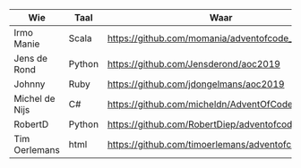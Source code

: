 | Wie | Taal | Waar |
|---|---|---|
| Irmo Manie | Scala | https://github.com/momania/adventofcode_2019 |
| Jens de Rond | Python| https://github.com/Jensderond/aoc2019 |  
| Johnny | Ruby | https://github.com/jdongelmans/aoc2019
| Michel de Nijs | C# | https://github.com/micheldn/AdventOfCode2019 |
| RobertD | Python | https://github.com/RobertDiep/adventofcode2019 |
| Tim Oerlemans | html | https://github.com/timoerlemans/adventofcode_2019 |
